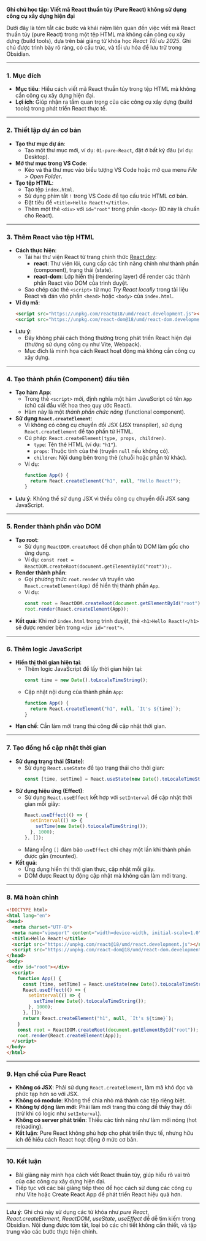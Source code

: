 **Ghi chú học tập: Viết mã React thuần túy (Pure React) không sử dụng công cụ xây dựng hiện đại**

Dưới đây là tóm tắt các bước và khái niệm liên quan đến việc viết mã React thuần túy (pure React) trong một tệp HTML mà không cần công cụ xây dựng (build tools), dựa trên bài giảng từ khóa học *React Tối ưu 2025*. Ghi chú được trình bày rõ ràng, có cấu trúc, và tối ưu hóa để lưu trữ trong Obsidian.

---

### 1. Mục đích
- **Mục tiêu**: Hiểu cách viết mã React thuần túy trong tệp HTML mà không cần công cụ xây dựng hiện đại.
- **Lợi ích**: Giúp nhận ra tầm quan trọng của các công cụ xây dựng (build tools) trong phát triển React thực tế.

---

### 2. Thiết lập dự án cơ bản
- **Tạo thư mục dự án**:
  - Tạo một thư mục mới, ví dụ: `01-pure-React`, đặt ở bất kỳ đâu (ví dụ: Desktop).
- **Mở thư mục trong VS Code**:
  - Kéo và thả thư mục vào biểu tượng VS Code hoặc mở qua menu *File > Open Folder*.
- **Tạo tệp HTML**:
  - Tạo tệp `index.html`.
  - Sử dụng phím tắt `!` trong VS Code để tạo cấu trúc HTML cơ bản.
  - Đặt tiêu đề `<title>Hello React!</title>`.
  - Thêm một thẻ `<div>` với `id="root"` trong phần `<body>` (ID này là chuẩn cho React).

---

### 3. Thêm React vào tệp HTML
- **Cách thực hiện**:
  - Tải hai thư viện React từ trang chính thức [React.dev](https://react.dev):
    - **react**: Thư viện lõi, cung cấp các tính năng chính như thành phần (component), trạng thái (state).
    - **react-dom**: Lớp hiển thị (rendering layer) để render các thành phần React vào DOM của trình duyệt.
  - Sao chép các thẻ `<script>` từ mục *Try React locally* trong tài liệu React và dán vào phần `<head>` hoặc `<body>` của `index.html`.
- **Ví dụ mã**:
  ```html
  <script src="https://unpkg.com/react@18/umd/react.development.js"></script>
  <script src="https://unpkg.com/react-dom@18/umd/react-dom.development.js"></script>
  ```
- **Lưu ý**:
  - Đây không phải cách thông thường trong phát triển React hiện đại (thường sử dụng công cụ như Vite, Webpack).
  - Mục đích là minh họa cách React hoạt động mà không cần công cụ xây dựng.

---

### 4. Tạo thành phần (Component) đầu tiên
- **Tạo hàm App**:
  - Trong thẻ `<script>` mới, định nghĩa một hàm JavaScript có tên `App` (chữ cái đầu viết hoa theo quy ước React).
  - Hàm này là một *thành phần chức năng* (functional component).
- **Sử dụng `React.createElement`**:
  - Vì không có công cụ chuyển đổi JSX (JSX transpiler), sử dụng `React.createElement` để tạo phần tử HTML.
  - Cú pháp: `React.createElement(type, props, children)`.
    - `type`: Tên thẻ HTML (ví dụ: `"h1"`).
    - `props`: Thuộc tính của thẻ (truyền `null` nếu không có).
    - `children`: Nội dung bên trong thẻ (chuỗi hoặc phần tử khác).
  - Ví dụ:
    ```javascript
    function App() {
      return React.createElement("h1", null, "Hello React!");
    }
    ```
- **Lưu ý**: Không thể sử dụng JSX vì thiếu công cụ chuyển đổi JSX sang JavaScript.

---

### 5. Render thành phần vào DOM
- **Tạo root**:
  - Sử dụng `ReactDOM.createRoot` để chọn phần tử DOM làm gốc cho ứng dụng.
  - Ví dụ: `const root = ReactDOM.createRoot(document.getElementById("root"));`.
- **Render thành phần**:
  - Gọi phương thức `root.render` và truyền vào `React.createElement(App)` để hiển thị thành phần `App`.
  - Ví dụ:
    ```javascript
    const root = ReactDOM.createRoot(document.getElementById("root"));
    root.render(React.createElement(App));
    ```
- **Kết quả**: Khi mở `index.html` trong trình duyệt, thẻ `<h1>Hello React!</h1>` sẽ được render bên trong `<div id="root">`.

---

### 6. Thêm logic JavaScript
- **Hiển thị thời gian hiện tại**:
  - Thêm logic JavaScript để lấy thời gian hiện tại:
    ```javascript
    const time = new Date().toLocaleTimeString();
    ```
  - Cập nhật nội dung của thành phần `App`:
    ```javascript
    function App() {
      return React.createElement("h1", null, `It's ${time}`);
    }
    ```
- **Hạn chế**: Cần làm mới trang thủ công để cập nhật thời gian.

---

### 7. Tạo đồng hồ cập nhật thời gian
- **Sử dụng trạng thái (State)**:
  - Sử dụng `React.useState` để tạo trạng thái cho thời gian:
    ```javascript
    const [time, setTime] = React.useState(new Date().toLocaleTimeString());
    ```
- **Sử dụng hiệu ứng (Effect)**:
  - Sử dụng `React.useEffect` kết hợp với `setInterval` để cập nhật thời gian mỗi giây:
    ```javascript
    React.useEffect(() => {
      setInterval(() => {
        setTime(new Date().toLocaleTimeString());
      }, 1000);
    }, []);
    ```
  - Mảng rỗng `[]` đảm bảo `useEffect` chỉ chạy một lần khi thành phần được gắn (mounted).
- **Kết quả**:
  - Ứng dụng hiển thị thời gian thực, cập nhật mỗi giây.
  - DOM được React tự động cập nhật mà không cần làm mới trang.

---

### 8. Mã hoàn chỉnh
```html
<!DOCTYPE html>
<html lang="en">
<head>
  <meta charset="UTF-8">
  <meta name="viewport" content="width=device-width, initial-scale=1.0">
  <title>Hello React!</title>
  <script src="https://unpkg.com/react@18/umd/react.development.js"></script>
  <script src="https://unpkg.com/react-dom@18/umd/react-dom.development.js"></script>
</head>
<body>
  <div id="root"></div>
  <script>
    function App() {
      const [time, setTime] = React.useState(new Date().toLocaleTimeString());
      React.useEffect(() => {
        setInterval(() => {
          setTime(new Date().toLocaleTimeString());
        }, 1000);
      }, []);
      return React.createElement("h1", null, `It's ${time}`);
    }
    const root = ReactDOM.createRoot(document.getElementById("root"));
    root.render(React.createElement(App));
  </script>
</body>
</html>
```

---

### 9. Hạn chế của Pure React
- **Không có JSX**: Phải sử dụng `React.createElement`, làm mã khó đọc và phức tạp hơn so với JSX.
- **Không có module**: Không thể chia nhỏ mã thành các tệp riêng biệt.
- **Không tự động làm mới**: Phải làm mới trang thủ công để thấy thay đổi (trừ khi có logic như `setInterval`).
- **Không có server phát triển**: Thiếu các tính năng như làm mới nóng (hot reloading).
- **Kết luận**: Pure React không phù hợp cho phát triển thực tế, nhưng hữu ích để hiểu cách React hoạt động ở mức cơ bản.

---

### 10. Kết luận
- Bài giảng này minh họa cách viết React thuần túy, giúp hiểu rõ vai trò của các công cụ xây dựng hiện đại.
- Tiếp tục với các bài giảng tiếp theo để học cách sử dụng các công cụ như Vite hoặc Create React App để phát triển React hiệu quả hơn.

---

**Lưu ý**: Ghi chú này sử dụng các từ khóa như *pure React*, *React.createElement*, *ReactDOM*, *useState*, *useEffect* để dễ tìm kiếm trong Obsidian. Nội dung được tóm tắt, loại bỏ các chi tiết không cần thiết, và tập trung vào các bước thực hiện chính.